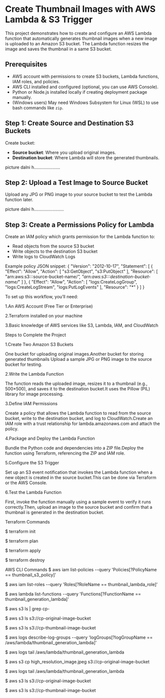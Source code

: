 # Create Thumbnail Images with AWS Lambda & S3 Trigger

This project demonstrates how to create and configure an AWS Lambda function that automatically generates thumbnail images when a new image is uploaded to an Amazon S3 bucket. The Lambda function resizes the image and saves the thumbnail in a same S3 bucket.

## Prerequisites

- AWS account with permissions to create S3 buckets, Lambda functions, IAM roles, and policies.
- AWS CLI installed and configured (optional, you can use AWS Console).
- Python or Node.js installed locally if creating deployment package manually.
- (Windows users) May need Windows Subsystem for Linux (WSL) to use bash commands like `zip`.


## Step 1: Create Source and Destination S3 Buckets

Create bucket:

- **Source bucket**: Where you upload original images.
- **Destination bucket**: Where Lambda will store the generated thumbnails.

picture dalni h.....................

## Step 2: Upload a Test Image to Source Bucket

Upload any JPG or PNG image to your source bucket to test the Lambda function later.

picture dalni h........................

## Step 3: Create a Permissions Policy for Lambda

Create an IAM policy which grants permission for the Lambda function to:

- Read objects from the source S3 bucket
- Write objects to the destination S3 bucket
- Write logs to CloudWatch Logs

Example policy JSON snippet:
{
  "Version": "2012-10-17",
  "Statement": [
    {
      "Effect": "Allow",
      "Action": [
        "s3:GetObject",
        "s3:PutObject"
      ],
      "Resource": [
        "arn:aws:s3:::source-bucket-name/*",
        "arn:aws:s3:::destination-bucket-name/*"
      ]
    },
    {
      "Effect": "Allow",
      "Action": [
        "logs:CreateLogGroup",
        "logs:CreateLogStream",
        "logs:PutLogEvents"
      ],
      "Resource": "*"
    }
  ]
}

































To set up this workflow, you’ll need:

1.An AWS Account (Free Tier or Enterprise)

2.Terraform installed on your machine

3.Basic knowledge of AWS services like S3, Lambda, IAM, and CloudWatch

Steps to Complete the Project

1.Create Two Amazon S3 Buckets

One bucket for uploading original images.Another bucket for storing generated thumbnails Upload a sample JPG or PNG image to the source bucket for testing.

2.Write the Lambda Function

The function reads the uploaded image, resizes it to a thumbnail (e.g., 500×500), and saves it to the destination bucket.It uses the Pillow (PIL) library for image processing.

3.Define IAM Permissions

Create a policy that allows the Lambda function to read from the source bucket, write to the destination bucket, and log to CloudWatch.Create an IAM role with a trust relationship for lambda.amazonaws.com and attach the policy.

4.Package and Deploy the Lambda Function

Bundle the Python code and dependencies into a ZIP file.Deploy the function using Terraform, referencing the ZIP and IAM role.

5.Configure the S3 Trigger

Set up an S3 event notification that invokes the Lambda function when a new object is created in the source bucket.This can be done via Terraform or the AWS Console.

6.Test the Lambda Function

First, invoke the function manually using a sample event to verify it runs correctly.Then, upload an image to the source bucket and confirm that a thumbnail is generated in the destination bucket.

Terraform Commands

$ terraform init

$ terraform plan

$ terraform apply

$ terraform destroy

AWS CLI Commands $ aws iam list-policies --query 'Policies[?PolicyName == thumbnail_s3_policy]'

$ aws iam list-roles --query 'Roles[?RoleName == thumbnail_lambda_role]'

$ aws lambda list-functions --query 'Functions[?FunctionName == thumbnail_generation_lambda]'

$ aws s3 ls | grep cp-

$ aws s3 ls s3://cp-original-image-bucket

$ aws s3 ls s3://cp-thumbnail-image-bucket

$ aws logs describe-log-groups --query 'logGroups[?logGroupName == /aws/lambda/thumbnail_generation_lambda]'

$ aws logs tail /aws/lambda/thumbnail_generation_lambda

$ aws s3 cp high_resolution_image.jpeg s3://cp-original-image-bucket

$ aws logs tail /aws/lambda/thumbnail_generation_lambda

$ aws s3 ls s3://cp-original-image-bucket

$ aws s3 ls s3://cp-thumbnail-image-bucket

